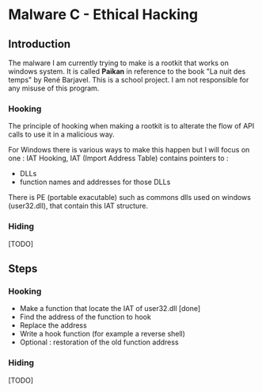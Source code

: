 # Malware C - Ethical Hacking 

## Introduction 

The malware I am currently trying to make is a rootkit that works on windows system. It is called **Paikan** in reference to the book "La nuit des temps" by René Barjavel.
This is a school project. I am not responsible for any misuse of this program. 

### Hooking 

The principle of hooking when making a rootkit is to alterate the flow of API calls to use it in 
a malicious way.

For Windows there is various ways to make this happen but I will focus on one : IAT Hooking,
IAT (Import Address Table) contains pointers to :
- DLLs
- function names and addresses for those DLLs

There is PE (portable exacutable) such as commons dlls used on windows (user32.dll), 
that contain this IAT structure.

### Hiding 

[TODO]

## Steps 

### Hooking 

- Make a function that locate the IAT of user32.dll [done]
- Find the address of the function to hook
- Replace the address
- Write a hook function (for example a reverse shell)
- Optional : restoration of the old function address

### Hiding 

[TODO]

